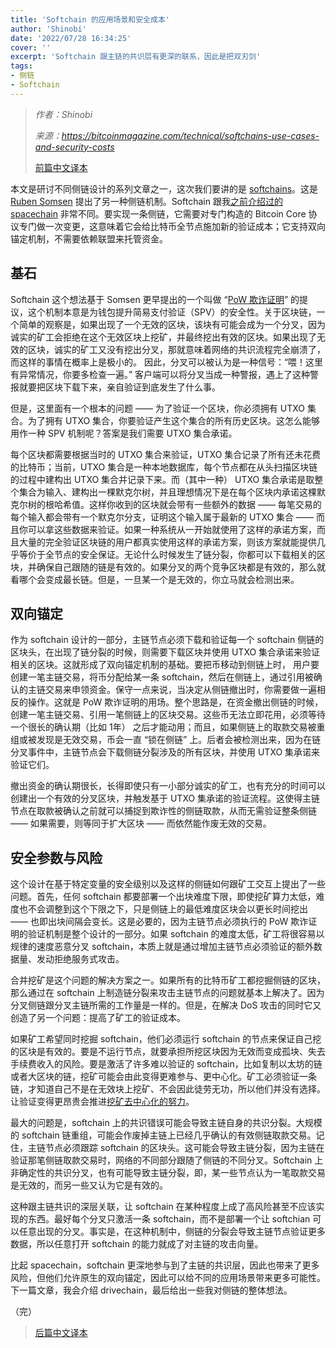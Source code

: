 ```yaml
---
title: 'Softchain 的应用场景和安全成本'
author: 'Shinobi'
date: '2022/07/28 16:34:25'
cover: ''
excerpt: 'Softchain 跟主链的共识层有更深的联系，因此是把双刃剑'
tags:
- 侧链
- Softchain
---
```



> *作者：Shinobi*
>
> *来源：<https://bitcoinmagazine.com/technical/softchains-use-cases-and-security-costs>*
>
> [前篇中文译本](https://www.btcstudy.org/2022/07/06/spacechains-unlocks-bitcoin-use-cases/)

本文是研讨不同侧链设计的系列文章之一，这次我们要讲的是 [softchains](https://gist.github.com/RubenSomsen/7ecf7f13dc2496aa7eed8815a02f13d1)。这是 [Ruben Somsen](https://twitter.com/somsenruben) 提出了另一种侧链机制。Softchain 跟我[之前介绍过的 spacechain](https://bitcoinmagazine.com/technical/spacechains-unlocks-bitcoin-use-cases) 非常不同。要实现一条侧链，它需要对专门构造的 Bitcoin Core 协议专门做一次变更，这意味着它会给比特币全节点施加新的验证成本；它支持双向锚定机制，不需要依赖联盟来托管资金。

## 基石

Softchain 这个想法基于 Somsen 更早提出的一个叫做 “[PoW 欺诈证明](https://lists.linuxfoundation.org/pipermail/bitcoin-dev/2019-April/016873.html)” 的提议，这个机制本意是为钱包提升简易支付验证（SPV）的安全性。关于区块链，一个简单的观察是，如果出现了一个无效的区块，该块有可能会成为一个分叉，因为诚实的矿工会拒绝在这个无效区块上挖矿，并最终挖出有效的区块。如果出现了无效的区块，诚实的矿工又没有挖出分叉，那就意味着网络的共识流程完全崩溃了，而这样的事情在概率上是极小的。 因此，分叉可以被认为是一种信号：“喂！这里有异常情况，你要多检查一遍。” 客户端可以将分叉当成一种警报，遇上了这种警报就要把区块下载下来，亲自验证到底发生了什么事。

但是，这里面有一个根本的问题 —— 为了验证一个区块，你必须拥有 UTXO 集合。为了拥有 UTXO 集合，你要验证产生这个集合的所有历史区块。这怎么能够用作一种 SPV 机制呢？答案是我们需要 UTXO 集合承诺。

每个区块都需要根据当时的 UTXO 集合来验证，UTXO 集合记录了所有还未花费的比特币；当前，UTXO 集合是一种本地数据库，每个节点都在从头扫描区块链的过程中建构出 UTXO 集合并记录下来。而（其中一种） UTXO 集合承诺是取整个集合为输入、建构出一棵默克尔树，并且理想情况下是在每个区块内承诺这棵默克尔树的根哈希值。这样你收到的区块就会带有一些额外的数据 —— 每笔交易的每个输入都会带有一个默克尔分支，证明这个输入属于最新的 UTXO 集合 —— 而且你可以拿这些数据来验证。如果一种系统从一开始就使用了这样的承诺方案，而且大量的完全验证区块链的用户都真实使用这样的承诺方案，则该方案就能提供几乎等价于全节点的安全保证。无论什么时候发生了链分裂，你都可以下载相关的区块，并确保自己跟随的链是有效的。如果分叉的两个竞争区块都是有效的，那么就看哪个会变成最长链。但是，一旦某一个是无效的，你立马就会检测出来。

## 双向锚定

作为 softchain 设计的一部分，主链节点必须下载和验证每一个 softchain 侧链的区块头，在出现了链分裂的时候，则需要下载区块并使用 UTXO 集合承诺来验证相关的区块。这就形成了双向锚定机制的基础。要把币移动到侧链上时， 用户要创建一笔主链交易，将币分配给某一条 softchain，然后在侧链上，通过引用被确认的主链交易来申领资金。保守一点来说，当决定从侧链撤出时，你需要做一遍相反的操作。这就是 PoW 欺诈证明的用场。整个思路是，在资金撤出侧链的时候，创建一笔主链交易、引用一笔侧链上的区块交易。这些币无法立即花用，必须等待一个很长的确认期（比如 1年）                                                                                                              之后才能动用；而且，如果侧链上的取款交易被重组或被发现是无效交易，币会一直 “锁在侧链” 上。后者会被检测出来，因为在链分叉事件中，主链节点会下载侧链分裂涉及的所有区块，并使用 UTXO 集承诺来验证它们。

撤出资金的确认期很长，长得即使只有一小部分诚实的矿工，也有充分的时间可以创建出一个有效的分叉区块，并触发基于 UTXO 集承诺的验证流程。这使得主链节点在取款被确认之前就可以捕捉到欺诈性的侧链取款，从而无需验证整条侧链 —— 如果需要，则等同于扩大区块 —— 而依然能作废无效的交易。

## 安全参数与风险

这个设计在基于特定变量的安全级别以及这样的侧链如何跟矿工交互上提出了一些问题。首先，任何 softchain 都要部署一个出块难度下限，即使挖矿算力太低，难度也不会调整到这个下限之下，只是侧链上的最低难度区块会以更长时间挖出 —— 也即出块间隔会变长。这是必要的，因为主链节点必须执行的 PoW 欺诈证明的验证机制是整个设计的一部分。如果 softchain 的难度太低，矿工将很容易以规律的速度恶意分叉 softchain，本质上就是通过增加主链节点必须验证的额外数据量、发动拒绝服务式攻击。

合并挖矿是这个问题的解决方案之一。如果所有的比特币矿工都挖掘侧链的区块，那么通过在 softchain 上制造链分裂来攻击主链节点的问题就基本上解决了。因为分叉侧链跟分叉主链所需的工作量是一样的。但是，在解决 DoS 攻击的同时它又创造了另一个问题：提高了矿工的验证成本。

如果矿工希望同时挖掘 softchain，他们必须运行 softchain 的节点来保证自己挖的区块是有效的。要是不运行节点，就要承担所挖区块因为无效而变成孤块、失去手续费收入的风险。要是激活了许多难以验证的 softchain，比如复制以太坊的链或者大区块的链，挖矿可能会由此变得更难参与、更中心化。矿工必须验证一条链，才知道自己不是在无效块上挖矿、不会因此徒劳无功，所以他们并没有选择。让验证变得更昂贵会推进[挖矿去中心化的努力](https://bitcoinmagazine.com/technical/p2pool-bitcoin-mining-decentralization)。

最大的问题是，softchain 上的共识错误可能会导致主链自身的共识分裂。大规模的 softchain 链重组，可能会作废掉主链上已经几乎确认的有效侧链取款交易。记住，主链节点必须跟踪 softchain 的区块头。这可能会导致主链分裂，因为主链在验证那笔侧链取款交易时，网络的不同部分跟随了侧链的不同分叉。Softchain 上非确定性的共识分叉，也有可能导致主链分裂，即，某一些节点认为一笔取款交易是无效的，而另一些又认为它是有效的。

这种跟主链共识的深层关联，让 softchain 在某种程度上成了高风险甚至不应该实现的东西。最好每个分叉只激活一条 softchain，而不是部署一个让 softchian 可以任意出现的分叉。事实是，在这种机制中，侧链的分裂会导致主链节点验证更多数据，所以任意打开 softchain 的能力就成了对主链的攻击向量。

比起 spacechain，softchain 更深地参与到了主链的共识层，因此也带来了更多风险，但他们允许原生的双向锚定，因此可以给不同的应用场景带来更多可能性。下一篇文章，我会介绍 drivechain，最后给出一些我对侧链的整体想法。

（完）

> [后篇中文译本](https://www.btcstudy.org/2022/07/29/drivechains-allow-sidechain-node-miners/)